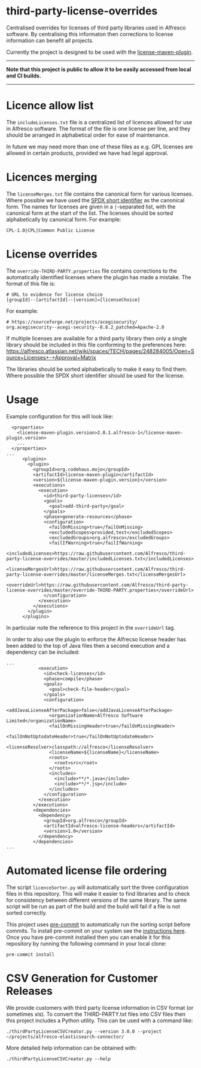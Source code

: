 # third-party-license-overrides

Centralised overrides for licenses of third party libraries used in Alfresco software.  By centralising this informaton
then corrections to license information can benefit all projects.

Currently the project is designed to be used with the [license-maven-plugin](https://www.mojohaus.org/license-maven-plugin/).

---
**Note that this project is public to allow it to be easily accessed from local and CI builds.**

---

# Licence allow list

The `includeLicenses.txt` file is a centralized list of licences allowed for use in Alfresco software. The format
of the file is one license per line, and they should be arranged in alphabetical order for ease of maintenance.

In future we may need more than one of these files as e.g. GPL licenses are allowed in certain products, provided
we have had legal approval.

# Licences merging

The `licenseMerges.txt` file contains the canonical form for various licenses. Where possible we have used the
[SPDX short identifier](https://spdx.org/licenses/) as the canonical form. The names for licenses are given in a
`|`-separated list, with the canonical form at the start of the list. The licenses should be sorted alphabetically by
canonical form. For example:

```
CPL-1.0|CPL|Common Public License
```

# License overrides

The `override-THIRD-PARTY.properties` file contains corrections to the automatically identified licenses where the
plugin has made a mistake. The format of this file is:

```
# URL to evidence for license choice
[groupId]--[artifactId]--[version]=[licenseChoice]
```

For example:

```
# https://sourceforge.net/projects/acegisecurity/
org.acegisecurity--acegi-security--0.8.2_patched=Apache-2.0
```

If multiple licenses are available for a third party library then only a single library should be included in this file
conforming to the preferences here:
https://alfresco.atlassian.net/wiki/spaces/TECH/pages/248284005/Open+Source+Licenses+-+Approval+Matrix

The libraries should be sorted alphabetically to make it easy to find them. Where possible the SPDX short identifier
should be used for the license.

# Usage

Example configuration for this will look like:

```
  <properties>
    <license-maven-plugin.version>2.0.1.alfresco-1</license-maven-plugin.version>
    ...
  </properties>
...
      <plugins>
        <plugin>
          <groupId>org.codehaus.mojo</groupId>
          <artifactId>license-maven-plugin</artifactId>
          <version>${license-maven-plugin.version}</version>
          <executions>
            <execution>
              <id>third-party-licenses</id>
              <goals>
                <goal>add-third-party</goal>
              </goals>
              <phase>generate-resources</phase>
              <configuration>
                <failOnMissing>true</failOnMissing>
                <excludedScopes>provided,test</excludedScopes>
                <excludedGroups>org.alfresco</excludedGroups>
                <failIfWarning>true</failIfWarning>
                <includedLicenses>https://raw.githubusercontent.com/Alfresco/third-party-license-overrides/master/includedLicenses.txt</includedLicenses>
                <licenseMergesUrl>https://raw.githubusercontent.com/Alfresco/third-party-license-overrides/master/licenseMerges.txt</licenseMergesUrl>
                <overrideUrl>https://raw.githubusercontent.com/Alfresco/third-party-license-overrides/master/override-THIRD-PARTY.properties</overrideUrl>
              </configuration>
            </execution>
          </executions>
        </plugin>
      </plugins>
```

In particular note the reference to this project in the `overrideUrl` tag.

In order to also use the plugin to enforce the Alfrecso license header has been added to the top of Java files then a second execution and a dependency can be included:

```
...
            <execution>
              <id>check-licenses</id>
              <phase>compile</phase>
              <goals>
                <goal>check-file-header</goal>
              </goals>
              <configuration>
                <addJavaLicenseAfterPackage>false</addJavaLicenseAfterPackage>
                <organizationName>Alfresco Software Limited</organizationName>
                <failOnMissingHeader>true</failOnMissingHeader>
                <failOnNotUptodateHeader>true</failOnNotUptodateHeader>
                <licenseResolver>classpath://alfresco</licenseResolver>
                <licenseName>${licenseName}</licenseName>
                <roots>
                  <root>src</root>
                </roots>
                <includes>
                  <include>**/*.java</include>
                  <include>**/*.jsp</include>
                </includes>
              </configuration>
            </execution>
          </executions>
          <dependencies>
            <dependency>
              <groupId>org.alfresco</groupId>
              <artifactId>alfresco-license-headers</artifactId>
              <version>1.0</version>
            </dependency>
          </dependencies>
...
```

# Automated license file ordering

The script `licenceSorter.py` will automatically sort the three configuration files in this repository. This will make
it easier to find libraries and to check for consistency between different versions of the same library. The same
script will be run as part of the build and the build will fail if a file is not sorted correctly.

This project uses [pre-commit](https://pre-commit.com/) to automatically run the sorting script before commits. To
install pre-commit on your system see the [instructions here](https://pre-commit.com/#installation). Once you have
pre-commit installed then you can enable it for this repository by running the following command in your local clone:

```pre-commit install```

# CSV Generation for Customer Releases

We provide customers with third party license information in CSV format (or sometimes xls). To convert the THIRD-PARTY.txt files
into CSV files then this project includes a Python utility.  This can be used with a command like:

```
./thirdPartyLicenseCSVCreator.py --version 3.0.0 --project ~/projects/alfresco-elasticsearch-connector/
```

More detailed help information can be obtained with:

```
./thirdPartyLicenseCSVCreator.py --help
```
